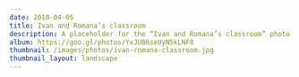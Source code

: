 ```yaml
---
date: 2010-04-05
title: Ivan and Romana’s classroom
description: A placeholder for the “Ivan and Romana’s classroom” photo album
album: https://goo.gl/photos/YxJUB6seUyN5kLNF8
thumbnail: /images/photos/ivan-romana-classroom.jpg
thumbnail_layout: landscape
---
```

